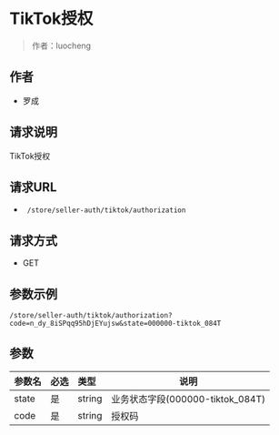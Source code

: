 # TikTok授权

> 作者：luocheng

## 作者

- 罗成

## 请求说明

TikTok授权

## 请求URL

- ` /store/seller-auth/tiktok/authorization`
  
## 请求方式

- GET 

## 参数示例

 ``` 
/store/seller-auth/tiktok/authorization?code=n_dy_8iSPqq95hDjEYujsw&state=000000-tiktok_084T
 ```

## 参数

|参数名|必选|类型|说明|
|:----    |:---|:----- |-----   |
|state |是  |string |业务状态字段(000000-tiktok_084T)   |
|code |是  |string | 授权码    |